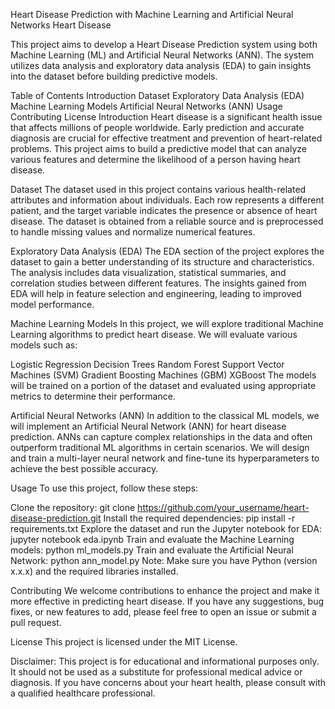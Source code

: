 Heart Disease Prediction with Machine Learning and Artificial Neural Networks
Heart Disease

This project aims to develop a Heart Disease Prediction system using both Machine Learning (ML) and Artificial Neural Networks (ANN). The system utilizes data analysis and exploratory data analysis (EDA) to gain insights into the dataset before building predictive models.

Table of Contents
Introduction
Dataset
Exploratory Data Analysis (EDA)
Machine Learning Models
Artificial Neural Networks (ANN)
Usage
Contributing
License
Introduction
Heart disease is a significant health issue that affects millions of people worldwide. Early prediction and accurate diagnosis are crucial for effective treatment and prevention of heart-related problems. This project aims to build a predictive model that can analyze various features and determine the likelihood of a person having heart disease.

Dataset
The dataset used in this project contains various health-related attributes and information about individuals. Each row represents a different patient, and the target variable indicates the presence or absence of heart disease. The dataset is obtained from a reliable source and is preprocessed to handle missing values and normalize numerical features.

Exploratory Data Analysis (EDA)
The EDA section of the project explores the dataset to gain a better understanding of its structure and characteristics. The analysis includes data visualization, statistical summaries, and correlation studies between different features. The insights gained from EDA will help in feature selection and engineering, leading to improved model performance.

Machine Learning Models
In this project, we will explore traditional Machine Learning algorithms to predict heart disease. We will evaluate various models such as:

Logistic Regression
Decision Trees
Random Forest
Support Vector Machines (SVM)
Gradient Boosting Machines (GBM)
XGBoost
The models will be trained on a portion of the dataset and evaluated using appropriate metrics to determine their performance.

Artificial Neural Networks (ANN)
In addition to the classical ML models, we will implement an Artificial Neural Network (ANN) for heart disease prediction. ANNs can capture complex relationships in the data and often outperform traditional ML algorithms in certain scenarios. We will design and train a multi-layer neural network and fine-tune its hyperparameters to achieve the best possible accuracy.

Usage
To use this project, follow these steps:

Clone the repository: git clone https://github.com/your_username/heart-disease-prediction.git
Install the required dependencies: pip install -r requirements.txt
Explore the dataset and run the Jupyter notebook for EDA: jupyter notebook eda.ipynb
Train and evaluate the Machine Learning models: python ml_models.py
Train and evaluate the Artificial Neural Network: python ann_model.py
Note: Make sure you have Python (version x.x.x) and the required libraries installed.

Contributing
We welcome contributions to enhance the project and make it more effective in predicting heart disease. If you have any suggestions, bug fixes, or new features to add, please feel free to open an issue or submit a pull request.

License
This project is licensed under the MIT License.

Disclaimer: This project is for educational and informational purposes only. It should not be used as a substitute for professional medical advice or diagnosis. If you have concerns about your heart health, please consult with a qualified healthcare professional.
